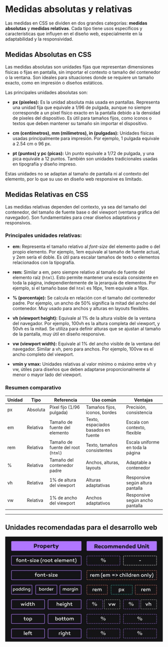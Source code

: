 # Medidas absolutas y relativas

Las medidas en CSS se dividen en dos grandes categorías: **medidas absolutas** y **medidas relativas**. Cada tipo tiene usos específicos y características que influyen en el diseño web, especialmente en la adaptabilidad y la responsividad.

## Medidas Absolutas en CSS

Las medidas absolutas son unidades fijas que representan dimensiones físicas o fijas en pantalla, sin importar el contexto o tamaño del contenedor o la ventana. Son ideales para situaciones donde se requiere un tamaño exacto, como en impresión o diseños estáticos.

Las principales unidades absolutas son:

- **px (píxeles):** Es la unidad absoluta más usada en pantallas. Representa una unidad fija que equivale a 1/96 de pulgada, aunque no siempre corresponde a un píxel físico exacto en la pantalla debido a la densidad de píxeles del dispositivo. Es útil para tamaños fijos, como iconos o textos que deben mantener su tamaño sin importar el dispositivo.

- **cm (centímetros), mm (milímetros), in (pulgadas):** Unidades físicas usadas principalmente para impresión. Por ejemplo, 1 pulgada equivale a 2.54 cm o 96 px.

- **pt (puntos) y pc (picas):** Un punto equivale a 1/72 de pulgada, y una pica equivale a 12 puntos. También son unidades tradicionales usadas en tipografía y diseño impreso.

Estas unidades no se adaptan al tamaño de pantalla ni al contexto del elemento, por lo que su uso en diseño web responsive es limitado.

## Medidas Relativas en CSS

Las medidas relativas dependen del contexto, ya sea del tamaño del contenedor, del tamaño de fuente base o del viewport (ventana gráfica del navegador). Son fundamentales para crear diseños adaptativos y responsivos.

### Principales unidades relativas:

- **em:** Representa el tamaño relativo al *font-size* del elemento padre o del propio elemento. Por ejemplo, 1em equivale al tamaño de fuente actual, y 2em sería el doble. Es útil para escalar tamaños de texto o elementos relacionados con la tipografía.

- **rem:** Similar a em, pero siempre relativo al tamaño de fuente del elemento raíz (`html`). Esto permite mantener una escala consistente en toda la página, independientemente de la jerarquía de elementos. Por ejemplo, si el tamaño base del `html` es 16px, 1rem equivale a 16px.

- **% (porcentaje):** Se calcula en relación con el tamaño del contenedor padre. Por ejemplo, un ancho de 50% significa la mitad del ancho del contenedor. Muy usado para anchos y alturas en layouts flexibles.

- **vh (viewport height):** Equivale al 1% de la altura visible de la ventana del navegador. Por ejemplo, 100vh es la altura completa del viewport, y 50vh es la mitad. Se utiliza para definir alturas que se ajustan al tamaño de la pantalla, muy útil en diseño responsive.

- **vw (viewport width):** Equivale al 1% del ancho visible de la ventana del navegador. Similar a vh, pero para anchos. Por ejemplo, 100vw es el ancho completo del viewport.

- **vmin y vmax:** Unidades relativas al valor mínimo o máximo entre vh y vw, útiles para diseños que deben adaptarse proporcionalmente al menor o mayor lado del viewport.

### Resumen comparativo

| Unidad | Tipo       | Referencia                         | Uso común                           | Ventajas                             |
|--------|------------|----------------------------------|-----------------------------------|------------------------------------|
| px     | Absoluta   | Píxel fijo (1/96 pulgada)        | Tamaños fijos, iconos, bordes     | Precisión, consistencia             |
| em     | Relativa   | Tamaño de fuente del elemento    | Texto, espaciados basados en fuente| Escala con contexto, flexible      |
| rem    | Relativa   | Tamaño de fuente del root (`html`)| Texto, tamaños consistentes       | Escala uniforme en toda la página  |
| %      | Relativa   | Tamaño del contenedor padre      | Anchos, alturas, layouts          | Adaptable a contenedor             |
| vh     | Relativa   | 1% de altura del viewport        | Alturas adaptativas               | Responsive según altura pantalla   |
| vw     | Relativa   | 1% de ancho del viewport         | Anchos adaptativos                | Responsive según ancho pantalla    |

---

## Unidades recomendadas para el desarrollo web

![Unidades recomendadas para el desarrollo web](./Recursos/Unidades%20recomendadas%20para%20el%20desarrollo%20web.png)